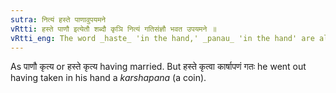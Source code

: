 ```yaml
---
sutra: नित्यं हस्ते पाणावुपयमने
vRtti: हस्ते पाणौ इत्येतौ शब्दौ कृञि नित्यं गतिसंज्ञौ भवत उपयमने ॥
vRtti_eng: The word _haste_ 'in the hand,' _panau_ 'in the hand' are always and necessarily called _gati_ when used with the verb _kri_ in the sense of 'marriage.'
---
```

As पाणौ कृत्य or हस्ते कृत्य having married. But हस्ते कृत्वा कार्षापणं गतः he went out having taken in his hand a _karshapana_ (a coin).
